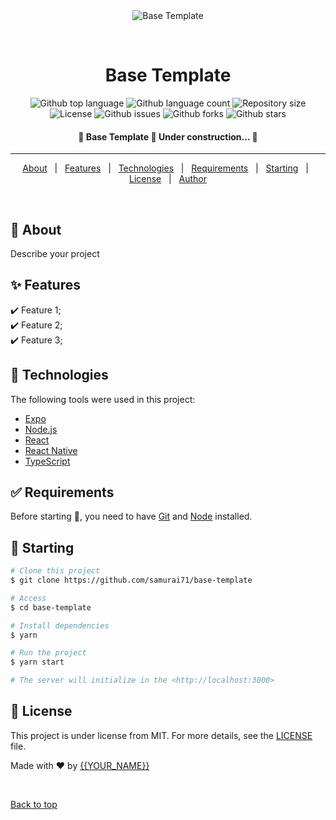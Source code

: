 <div align="center" id="top"> 
  <img src="./.github/app.gif" alt="Base Template" />

  &#xa0;

  <!-- <a href="https://basetemplate.netlify.app">Demo</a> -->
</div>

<h1 align="center">Base Template</h1>

<p align="center">
  <img alt="Github top language" src="https://img.shields.io/github/languages/top/samurai71}/base-template?color=56BEB8">

  <img alt="Github language count" src="https://img.shields.io/github/languages/count/samurai71/base-template?color=56BEB8">

  <img alt="Repository size" src="https://img.shields.io/github/repo-size/samurai71/base-template?color=56BEB8">

  <img alt="License" src="https://img.shields.io/github/license/samurai71/base-template?color=56BEB8">

  <img alt="Github issues" src="https://img.shields.io/github/issues/samurai71/base-template?color=56BEB8" />

  <img alt="Github forks" src="https://img.shields.io/github/forks/samurai71/base-template?color=56BEB8" />

  <img alt="Github stars" src="https://img.shields.io/github/stars/samurai71/base-template?color=56BEB8" />
</p>

<!-- Status -->

<h4 align="center"> 
	🚧  Base Template 🚀 Under construction...  🚧
</h4> 

<hr>

<p align="center">
  <a href="#dart-about">About</a> &#xa0; | &#xa0; 
  <a href="#sparkles-features">Features</a> &#xa0; | &#xa0;
  <a href="#rocket-technologies">Technologies</a> &#xa0; | &#xa0;
  <a href="#white_check_mark-requirements">Requirements</a> &#xa0; | &#xa0;
  <a href="#checkered_flag-starting">Starting</a> &#xa0; | &#xa0;
  <a href="#memo-license">License</a> &#xa0; | &#xa0;
  <a href="https://github.com/samurai71" target="_blank">Author</a>
</p>

<br>

## :dart: About ##

Describe your project

## :sparkles: Features ##

:heavy_check_mark: Feature 1;\
:heavy_check_mark: Feature 2;\
:heavy_check_mark: Feature 3;

## :rocket: Technologies ##

The following tools were used in this project:

- [Expo](https://expo.io/)
- [Node.js](https://nodejs.org/en/)
- [React](https://pt-br.reactjs.org/)
- [React Native](https://reactnative.dev/)
- [TypeScript](https://www.typescriptlang.org/)

## :white_check_mark: Requirements ##

Before starting :checkered_flag:, you need to have [Git](https://git-scm.com) and [Node](https://nodejs.org/en/) installed.

## :checkered_flag: Starting ##

```bash
# Clone this project
$ git clone https://github.com/samurai71/base-template

# Access
$ cd base-template

# Install dependencies
$ yarn

# Run the project
$ yarn start

# The server will initialize in the <http://localhost:3000>
```

## :memo: License ##

This project is under license from MIT. For more details, see the [LICENSE](LICENSE.md) file.


Made with :heart: by <a href="https://github.com/samurai71" target="_blank">{{YOUR_NAME}}</a>

&#xa0;

<a href="#top">Back to top</a>

